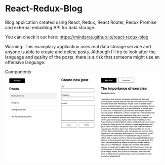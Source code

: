 # React-Redux-Blog
Blog application created using React, Redux, React Router, Redux Promise and external reduxblog API for data storage.

You can check it out here: https://mindaras.github.io/react-redux-blog

Warning: This examplary application uses real data storage service and anyone is able to create and delete posts. Although I'll try to look after the language and quality of the posts, there is a risk that someone might use an offensive language.

Components:
![Alt text](./screenshot.png)
